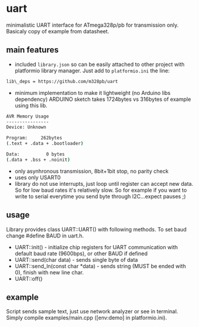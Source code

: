 # uart

minimalistic UART interface for ATmega328p/pb for transmission only. Basicaly
copy of example from datasheet.

## main features

- included `library.json` so can be easily attached to other project with
platformio library manager. Just add to `platformio.ini` the line:

```bash
lib\_deps = https://github.com/m328pb/uart
```

- minimum implementation to make it lightweight (no Arduino libs dependency)
ARDUINO sketch takes 1724bytes vs 316bytes of example using this lib.

```bash
AVR Memory Usage
----------------
Device: Unknown

Program:     262bytes
(.text + .data + .bootloader)

Data:          0 bytes
(.data + .bss + .noinit)
```

- only asynhronous transmission, 8bit+1bit stop, no parity check
- uses only USART0
- library do not use interrupts, just loop until register can accept new data.
So for low baud rates it's relatively slow. So for example if you want to write
to serial everytime you send byte through I2C...expect pauses ;)

## usage

Library provides class UART::UART() with following methods. To set baud
change #define BAUD in uart.h.

- UART::init() - initialize chip registers for UART communication with default
baud rate (9600bps), or other BAUD if defined
- UART::send(char data) - sends single byte of data
- UART::send_ln(const char *data) - sends string (MUST be ended with 0), finish
with new line char.
- UART::off()

## example

Script sends sample text, just use network analyzer or see in terminal. Simply
compile examples/main.cpp ([env:demo] in platformio.ini).
